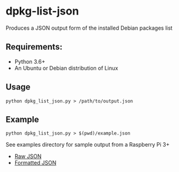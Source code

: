 # dpkg-list-json
Produces a JSON output form of the installed Debian packages list

## Requirements:

* Python 3.6+
* An Ubuntu or Debian distribution of Linux

## Usage

`python dpkg_list_json.py > /path/to/output.json`

## Example

`python dpkg_list_json.py > $(pwd)/example.json`


See examples directory for sample output from a Raspberry Pi 3+

* [Raw JSON](examples/example_raw.json)
* [Formatted JSON](examples/example_formatted.json)
